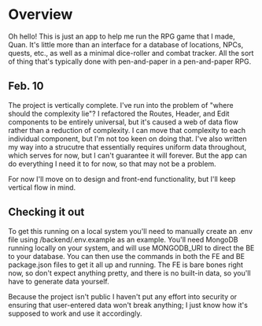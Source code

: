 # Overview

Oh hello! This is just an app to help me run the RPG game that I made, Quan. It's little more than an interface for a database of locations, NPCs, quests, etc., as well as a minimal dice-roller and combat tracker. All the sort of thing that's typically done with pen-and-paper in a pen-and-paper RPG.

## Feb. 10
The project is vertically complete. I've run into the problem of "where should the complexity lie"? I refactored the Routes, Header, and Edit components to be entirely universal, but it's caused a web of data flow rather than a reduction of complexity. I can move that complexity to each individual component, but I'm not too keen on doing that. I've also written my way into a strucutre that essentially requires uniform data throughout, which serves for now, but I can't guarantee it will forever. But the app can do everything I need it to for now, so that may not be a problem.

For now I'll move on to design and front-end functionality, but I'll keep vertical flow in mind.

## Checking it out
To get this running on a local system you'll need to manually create an .env file using /backend/.env.example as an example. You'll need MongoDB running locally on your system, and will use MONGODB_URI to direct the BE to your database. You can then use the commands in both the FE and BE package.json files to get it all up and running. The FE is bare bones right now, so don't expect anything pretty, and there is no built-in data, so you'll have to generate data yourself.

Because the project isn't public I haven't put any effort into security or ensuring that user-entered data won't break anything; I just know how it's supposed to work and use it accordingly.
